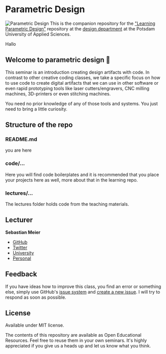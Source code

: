 # Parametric Design
![Parametric Design](https://github.com/FH-Potsdam/learning-parametric-design/blob/main/thumbnail.png?raw=true)
This is the companion repository for the ["Learning Parametric Design"](https://github.com/fh-potsdam/teaching-parametric-design) repository at the [design department](https://www.fh-potsdam.de/design/) at the Potsdam University of Applied Sciences.

Hallo
## Welcome to parametric design 👋
This seminar is an introduction creating design artifacts with code. In contrast to other creative coding classes, we take a specific focus on how to use code to create digital artifacts that we can use in other software or even rapid prototyping tools like laser cutters/engravers, CNC milling machines, 3D-printers or even stitching machines.

You need no prior knowledge of any of those tools and systems. You just need to bring a little curiosity.

## Structure of the repo

### README.md
you are here


### code/...
Here you will find code boilerplates and it is recommended that you place your projects here as well, more about that in the learning repo.

### lectures/...
The lectures folder holds code from the teaching materials. 


## Lecturer
**Sebastian Meier**
- [GitHub](https://github.com/sebastian_meier)
- [Twitter](https://twitter.com/seb_meier)
- [University](https://www.fh-potsdam.de/studieren/fachbereiche/design/personen/detail/person-action/sebastian-meier/show/Person/)
- [Personal](https://sebastianmeier.eu)

## Feedback
If you have ideas how to improve this class, you find an error or something else, simply use GitHub's [issue system](https://github.com/FH-Potsdam/teaching-parametric-design/issues) and [create a new issue](https://github.com/FH-Potsdam/teaching-parametric-design/issues/new). I will try to respond as soon as possible.

## License
Available under MIT license.

The contents of this repository are available as Open Educational Resources. Feel free to reuse them in your own seminars. It's highly appreciated if you give us a heads up and let us know what you think.
